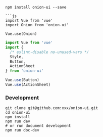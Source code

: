 
```shell
npm install onion-ui --save

```js
import Vue from 'vue'
import Onion from 'onion-ui'

Vue.use(Onion)
```

```js
import Vue from 'vue'
import {
  /* eslint-disable no-unused-vars */
  Style,
  Button,
  ActionSheet
} from 'onion-ui'

Vue.use(Button)
Vue.use(ActionSheet)
```

### Development

```shell
git clone git@github.com:xxx/onion-ui.git
cd onion-ui
npm install
npm run dev
# or run document development
npm run doc-dev
```